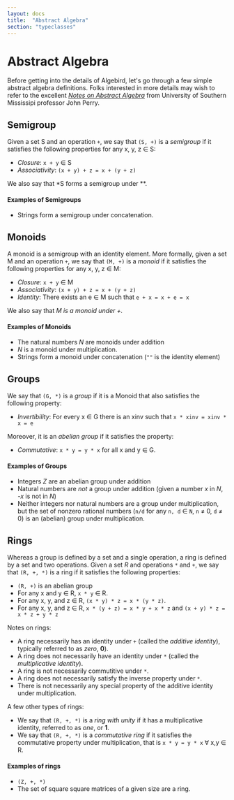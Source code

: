 ```yaml
---
layout: docs
title:  "Abstract Algebra"
section: "typeclasses"
---
```


# Abstract Algebra

Before getting into the details of Algebird, let's go through a few simple abstract algebra definitions.  Folks interested in more details may wish to refer to the excellent [*Notes on Abstract Algebra*](http://www.math.usm.edu/perry/old_classes/mat423fa11/notes_25aug2011.pdf) from University of Southern Mississipi professor John Perry.

## Semigroup

Given a set S and an operation `+`, we say that `(S, +)` is a *semigroup* if it satisfies the following properties for any x, y, z &isin; S:

- *Closure*: `x + y` &isin; S
- *Associativity*: `(x + y) + z = x + (y + z)`

We also say that *S forms a semigroup under **.

#### Examples of Semigroups

- Strings form a semigroup under concatenation.

## Monoids

A monoid is a semigroup with an identity element.  More formally, given a set M and an operation `+`, we say that `(M, +)` is a *monoid* if it satisfies the following properties for any x, y, z &isin; M:

- *Closure*: `x + y` &isin; M
- *Associativity*: `(x + y) + z = x + (y + z)`
- *Identity*: There exists an e &isin; M such that `e + x = x + e = x`

We also say that *M is a monoid under +.*

#### Examples of Monoids

- The natural numbers *N* are monoids under addition
- *N* is a monoid under multiplication.
- Strings form a monoid under concatenation (`""` is the identity element)

## Groups

We say that `(G, *)` is a *group* if it is a Monoid that also satisfies the following property:

- *Invertibility*: For every x &isin; G there is an xinv such that `x * xinv = xinv * x = e`

Moreover, it is an *abelian group* if it satisfies the property:

- *Commutative*: `x * y = y * x` for all x and y &isin; G.

#### Examples of Groups

- Integers *Z* are an abelian group under addition
- Natural numbers are *not* a group under addition (given a number *x* in *N*, *-x* is not in *N*)
- Neither integers nor natural numbers are a group under multiplication, but the set of nonzero rational numbers (`n/d` for any `n, d` &isin; `N`, `n` &ne; 0, `d` &ne; 0) is an (abelian) group under multiplication.

## Rings

Whereas a group is defined by a set and a single operation, a ring is defined by a set and two operations.  Given a set *R* and operations `*` and `+`, we say that `(R, +, *)` is a ring if it satisfies the following properties:

- `(R, +)` is an abelian group
- For any x and y &isin; R, `x * y` &isin; R.
- For any x, y, and z &isin; R, `(x * y) * z = x * (y * z)`.
- For any x, y, and z &isin; R, `x * (y + z) = x * y + x * z` and `(x + y) * z = x * z + y * z`

Notes on rings:

- A ring necessarily has an identity under `+` (called the *additive identity*), typically referred to as *zero*, **0**).
- A ring does not necessarily have an identity under `*` (called the *multiplicative identity*).
- A ring is not necessarily commutitive under `*`.
- A ring does not necessarily satisfy the inverse property under `*`.
- There is not necessarily any special property of the additive identity under multiplication.

A few other types of rings:

- We say that `(R, +, *)` is a *ring with unity* if it has a multiplicative identity, referred to as *one*, or **1**.
- We say that `(R, +, *)` is a *commutative ring* if it satisfies the commutative property under multiplication, that is `x * y = y * x` &forall; x,y &isin; R.

#### Examples of rings

- `(Z, +, *)`
- The set of square square matrices of a given size are a ring.
